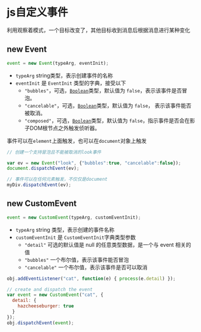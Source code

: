 # js自定义事件

利用观察着模式，一个目标改变了，其他目标收到消息后根据消息进行某种变化

## new Event

```js
event = new Event(typeArg, eventInit);
```

+ `typeArg` string类型，表示创建事件的名称
+ `eventInit` 是 `EventInit` 类型的字典，接受以下
  + `"bubbles"`，可选，[`Boolean`](https://developer.mozilla.org/zh-CN/docs/Web/JavaScript/Reference/Global_Objects/Boolean)类型，默认值为 `false`，表示该事件是否冒泡。
  + `"cancelable"`，可选，[`Boolean`](https://developer.mozilla.org/zh-CN/docs/Web/JavaScript/Reference/Global_Objects/Boolean)类型，默认值为 `false`， 表示该事件能否被取消。
  + `"composed"`，可选，[`Boolean`](https://developer.mozilla.org/zh-CN/docs/Web/JavaScript/Reference/Global_Objects/Boolean)类型，默认值为 `false`，指示事件是否会在影子DOM根节点之外触发侦听器。

事件可以在`element`上面触发，也可以在`document`对象上触发

```js
// 创建一个支持冒泡且不能被取消的look事件

var ev = new Event("look", {"bubbles":true, "cancelable":false});
document.dispatchEvent(ev);

// 事件可以在任何元素触发，不仅仅是document
myDiv.dispatchEvent(ev);
```



## new CustomEvent

```js
event = new CustomEvent(typeArg, customEventInit);
```

+ `typeArg` string 类型，表示创建的事件名称
+ `customEventInit` 是 `CustomEventInit`字典类型参数
  + `"detail"` 可选的默认值是 null 的任意类型数据，是一个与 event 相关的值
  + `"bubbles"` 一个布尔值，表示该事件能否冒泡
  + `"cancelable"` 一个布尔值，表示该事件是否可以取消

```js
obj.addEventListener("cat", function(e) { process(e.detail) });

// create and dispatch the event
var event = new CustomEvent("cat", {
  detail: {
    hazcheeseburger: true
  }
});
obj.dispatchEvent(event);
```

